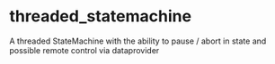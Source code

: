 # threaded_statemachine
A threaded StateMachine with the ability to pause / abort in state and possible remote control via dataprovider
